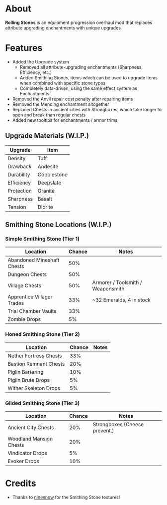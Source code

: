 # About

**Rolling Stones** is an equipment progression overhaul mod that replaces attribute upgrading enchantments with unique upgrades



# Features

- Added the Upgrade system
  - Removed all attribute-upgrading enchantments (Sharpness, Efficiency, etc.)
  - Added Smithing Stones, items which can be used to upgrade items when combined with specific stone types
  - Completely data-driven, using the same effect system as Enchantments
- Removed the Anvil repair cost penalty after repairing items
- Removed the Mending enchantment altogether
- Replaced Chests in ancient cities with Strongboxes, which take longer to open and break than regular chests
- Added new tooltips for enchantments / armor trims

## Upgrade Materials (W.I.P.)

| Upgrade    | Item        |
|------------|-------------|
| Density    | Tuff        |
| Drawback   | Andesite    |
| Durability | Cobblestone |
| Efficiency | Deepslate   |
| Protection | Granite     |
| Sharpness  | Basalt      |
| Tension    | Diorite     |

## Smithing Stone Locations (W.I.P.)

### Simple Smithing Stone (Tier 1)
| Location                   | Chance | Notes                             |
|----------------------------|--------|-----------------------------------|
| Abandoned Mineshaft Chests | 50%    |                                   |
| Dungeon Chests             | 50%    |                                   |
| Village Chests             | 50%    | Armorer / Toolsmith / Weaponsmith |
| Apprentice Villager Trades | 33%    | ~32 Emeralds, 4 in stock          |
| Trial Chamber Vaults       | 33%    |                                   |
| Zombie Drops               | 5%     |                                   |

### Honed Smithing Stone (Tier 2)
| Location               | Chance | Notes |
|------------------------|--------|-------|
| Nether Fortress Chests | 33%    |       |
| Bastion Remnant Chests | 20%    |       |
| Piglin Bartering       | 10%    |       |
| Piglin Brute Drops     | 5%     |       |
| Wither Skeleton Drops  | 5%     |       |

### Gilded Smithing Stone (Tier 3)
| Location                | Chance | Notes                         |
|-------------------------|--------|-------------------------------|
| Ancient City Chests     | 20%    | Strongboxes (Cheese prevent.) |
| Woodland Mansion Chests | 20%    |                               |
| Vindicator Drops        | 5%     |                               |
| Evoker Drops            | 10%    |                               |

# Credits
- Thanks to [ninesnow](https://github.com/nine9snow) for the Smithing Stone textures!
